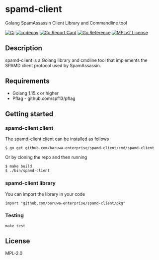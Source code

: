 # spamd-client

Golang SpamAssassin Client Library and Commandline tool

[![Ci](https://github.com/baruwa-enterprise/spamd-client/workflows/Ci/badge.svg)](https://github.com/baruwa-enterprise/spamd-client/actions?query=workflow%3ACi)
[![codecov](https://codecov.io/gh/baruwa-enterprise/spamd-client/branch/master/graph/badge.svg)](https://codecov.io/gh/baruwa-enterprise/spamd-client)
[![Go Report Card](https://goreportcard.com/badge/github.com/baruwa-enterprise/spamd-client)](https://goreportcard.com/report/github.com/baruwa-enterprise/spamd-client)
[![Go Reference](https://pkg.go.dev/badge/github.com/baruwa-enterprise/spamd-client.svg)](https://pkg.go.dev/github.com/baruwa-enterprise/spamd-client)
[![MPLv2 License](https://img.shields.io/badge/license-MPLv2-blue.svg?style=flat-square)](https://www.mozilla.org/MPL/2.0/)

## Description

spamd-client is a Golang library and cmdline tool that implements the
SPAMD client protocol used by SpamAssassin.

## Requirements

* Golang 1.15.x or higher
* Pflag - github.com/spf13/pflag

## Getting started

### spamd-client client

The spamd-client client can be installed as follows

```console
$ go get github.com/baruwa-enterprise/spamd-client/cmd/spamd-client
```

Or by cloning the repo and then running

```console
$ make build
$ ./bin/spamd-client
```

### spamd-client library

You can import the library in your code

```golang
import "github.com/baruwa-enterprise/spamd-client/pkg"
```

### Testing

``make test``

## License

MPL-2.0
